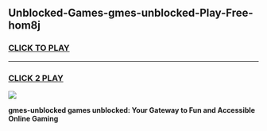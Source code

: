 
## Unblocked-Games-gmes-unblocked-Play-Free-hom8j
<h3>
<a href="https://premium76.site?title=gmes-unblocked&ref=21A">CLICK TO PLAY</a></h3>
<hr>

<h3>
<a href="https://premium76.site?title=gmes-unblocked&ref=21A">CLICK 2 PLAY</a>
  
</h3>

<a href="https://premium76.site?title=gmes-unblocked&ref=21A"><img src="https://clearcache.store/games.png"></a>


**gmes-unblocked games unblocked: Your Gateway to Fun and Accessible Online Gaming**
